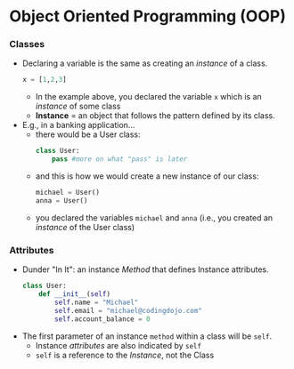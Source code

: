 # Object Oriented Programming (OOP)

### Classes
- Declaring a variable is the same as creating an *instance* of a class.
    ```py
    x = [1,2,3]
    ```
    - In the example above, you declared the variable ```x``` which is an *instance* of some class
    - **Instance** = an object that follows the pattern defined by its class.
- E.g., in a banking application...
    - there would be a User class:
        ```py
        class User:
            pass #more on what "pass" is later
        ```
    - and this is how we would create a new instance of our class:
        ```py
        michael = User()
        anna = User()
        ```
    - you declared the variables ```michael``` and ```anna``` (i.e., you created an *instance* of the User class)

### Attributes
- Dunder "In It": an instance *Method* that defines Instance attributes.
    ```py
    class User:
        def __init__(self)
            self.name = "Michael"
            self.email = "michael@codingdojo.com"
            self.account_balance = 0
    ```
- The first parameter of an instance ```method``` within a class will be ```self```.
    - Instance *attributes* are also indicated by ```self```
    - ```self``` is a reference to the *Instance*, not the Class


